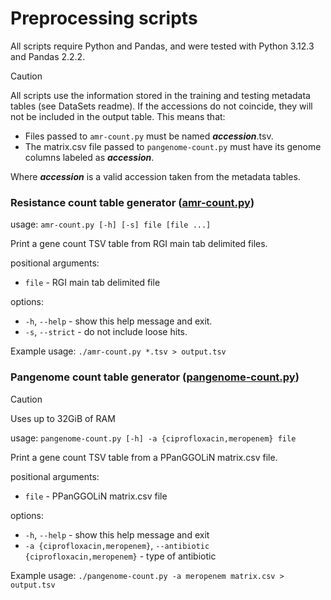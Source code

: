# Preprocessing scripts

All scripts require Python and Pandas, and were tested with Python 3.12.3 and
Pandas 2.2.2.

> [!CAUTION]
> All scripts use the information stored in the training and testing metadata
> tables (see DataSets readme). If the accessions do not coincide, they will not
> be included in the output table. This means that:
> - Files passed to `amr-count.py` must be named ***accession***.tsv.
> - The matrix.csv file passed to `pangenome-count.py` must have its genome
> columns labeled as ***accession***.
> 
> Where ***accession*** is a valid accession taken from the metadata tables.

### Resistance count table generator ([amr-count.py](https://raw.githubusercontent.com/ccm-bioinfo/Camda24_resistance/66de738d206c145975ff1f5f551bce99598675d5/Scripts/preprocessing/amr-count.py))

usage: `amr-count.py [-h] [-s] file [file ...]`

Print a gene count TSV table from RGI main tab delimited files.

positional arguments:
- `file` - RGI main tab delimited file

options:
- `-h`, `--help` - show this help message and exit.
- `-s`, `--strict` - do not include loose hits.

Example usage: `./amr-count.py *.tsv > output.tsv`

### Pangenome count table generator ([pangenome-count.py](https://raw.githubusercontent.com/ccm-bioinfo/Camda24_resistance/7aa1f7f331a27e8228adf2d9a472da54dc9ec5a1/Scripts/preprocessing/pangenome-count.py))

> [!CAUTION]  
> Uses up to 32GiB of RAM

usage: `pangenome-count.py [-h] -a {ciprofloxacin,meropenem} file`

Print a gene count TSV table from a PPanGGOLiN matrix.csv file.

positional arguments:
- `file` - PPanGGOLiN matrix.csv file

options:
- `-h`, `--help` - show this help message and exit
- `-a {ciprofloxacin,meropenem}`, `--antibiotic {ciprofloxacin,meropenem}` - 
  type of antibiotic

Example usage: `./pangenome-count.py -a meropenem matrix.csv > output.tsv`
